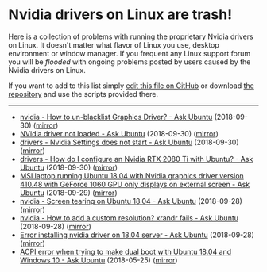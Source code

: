 # Nvidia drivers on Linux are trash!

Here is a collection of problems with running the proprietary Nvidia drivers on
Linux. It doesn't matter what flavor of Linux you use, desktop environment or
window manager. If you frequent any Linux support forum you will be *flooded*
with ongoing problems posted by users caused by the Nvidia drivers on Linux.

If you want to add to this list simply [edit this file on
GitHub](https://github.com/nvidialinuxdriversaretrash/nvidialinuxdriversaretrash.github.io/edit/master/README.md)
or download [the repository](https://github.com/nvidialinuxdriversaretrash/nvidialinuxdriversaretrash/)
and use the scripts provided there.

<hr>

* [nvidia - How to un-blacklist Graphics Driver? - Ask Ubuntu](https://askubuntu.com/questions/1079844/how-to-un-blacklist-graphics-driver) (2018-09-30) ([mirror](https://nvidialinuxdriversaretrash.github.io/files/2018-09-30-nvidia-How-to-un-blacklist-Graphics-Driver?-Ask-Ubuntu.html))
* [NVidia driver not loaded - Ask Ubuntu](https://askubuntu.com/questions/1079761/nvidia-driver-not-loaded) (2018-09-30) ([mirror](https://nvidialinuxdriversaretrash.github.io/files/2018-09-30-NVidia-driver-not-loaded-Ask-Ubuntu.html))
* [drivers - Nvidia Settings does not start - Ask Ubuntu](https://askubuntu.com/questions/1079774/nvidia-settings-does-not-start) (2018-09-30) ([mirror](https://nvidialinuxdriversaretrash.github.io/files/2018-09-30-drivers-Nvidia-Settings-does-not-start-Ask-Ubuntu.html))
* [drivers - How do I configure an Nvidia RTX 2080 Ti with Ubuntu? - Ask Ubuntu](https://askubuntu.com/questions/1079852/how-do-i-configure-an-nvidia-rtx-2080-ti-with-ubuntu) (2018-09-30) ([mirror](https://nvidialinuxdriversaretrash.github.io/files/2018-09-30-drivers-How-do-I-configure-an-Nvidia-RTX-2080.html))
* [MSI laptop running Ubuntu 18.04 with Nvidia graphics driver version 410.48 with GeForce 1060 GPU only displays on external screen - Ask Ubuntu](https://askubuntu.com/questions/1079584/msi-laptop-running-ubuntu-18-04-with-nvidia-graphics-driver-version-410-48-with) (2018-09-29) ([mirror](https://nvidialinuxdriversaretrash.github.io/files/2018-09-29-MSI-laptop-running-Ubuntu-18.04-with-Nvidia-graphics-driver-version.html))
* [nvidia - Screen tearing on Ubuntu 18.04 - Ask Ubuntu](https://askubuntu.com/questions/1079135/screen-tearing-on-ubuntu-18-04) (2018-09-28) ([mirror](https://nvidialinuxdriversaretrash.github.io/files/2018-09-28-nvidia-Screen-tearing-on-Ubuntu-18.04-Ask-Ubuntu.html))
* [nvidia - How to add a custom resolution? xrandr fails - Ask Ubuntu](https://askubuntu.com/questions/1079251/how-to-add-a-custom-resolution-xrandr-fails) (2018-09-28) ([mirror](https://nvidialinuxdriversaretrash.github.io/files/2018-09-28-nvidia-How-to-add-a-custom-resolution?-xrandr-fails.html))
* [Error installing nvidia driver on 18.04 server - Ask Ubuntu](https://askubuntu.com/questions/1079191/error-installing-nvidia-driver-on-18-04-server) (2018-09-28) ([mirror](https://nvidialinuxdriversaretrash.github.io/files/2018-09-28-Error-installing-nvidia-driver-on-18.04-server-Ask-Ubuntu.html))
* [ACPI error when trying to make dual boot with Ubuntu 18.04 and Windows 10 - Ask Ubuntu](https://askubuntu.com/questions/1040364/acpi-error-when-trying-to-make-dual-boot-with-ubuntu-18-04-and-windows-10) (2018-05-25) ([mirror](https://nvidialinuxdriversaretrash.github.io/files/2018-05-25-ACPI-error-when-trying-to-make-dual-boot-with-Ubuntu.html))
